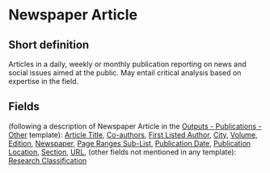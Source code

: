 # Newspaper Article
## Short definition
Articles in a daily, weekly or monthly publication reporting on news and social issues aimed at the public. May entail critical analysis based on expertise in the field.
## Fields
(following a description of Newspaper Article in the [Outputs - Publications - Other](../Templates/Outputs%20-%20Publications%20-%20Other.md) template):
[Article Title](../Object-Fields/Newspaper%20Article/Article%20Title.md),
[Co-authors](../Object-Fields/Newspaper%20Article/Co-authors.md),
[First Listed Author](../Object-Fields/Newspaper%20Article/First%20Listed%20Author.md),
[City](../Object-Fields/Newspaper%20Article/City.md),
[Volume](../Object-Fields/Newspaper%20Article/Volume.md),
[Edition](../Object-Fields/Newspaper%20Article/Edition.md),
[Newspaper](../Object-Fields/Newspaper%20Article/Newspaper.md),
[Page Ranges Sub-List](../Object-Fields/Newspaper%20Article/Page%20Ranges%20Sub-List.md),
[Publication Date](../Object-Fields/Newspaper%20Article/Publication%20Date.md),
[Publication Location](../Object-Fields/Newspaper%20Article/Publication%20Location.md),
[Section](../Object-Fields/Newspaper%20Article/Section.md),
[URL](../Object-Fields/Newspaper%20Article/URL.md),
(other fields not mentioned in any template):
[Research Classification](../Object-Fields/Newspaper%20Article/Research%20Classification.md)
